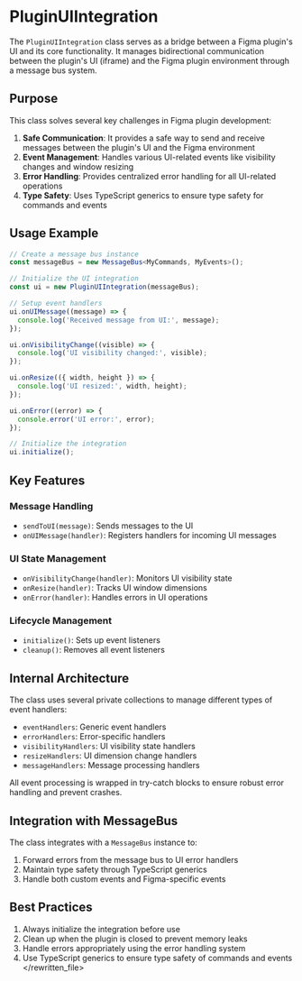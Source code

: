 # PluginUIIntegration

The `PluginUIIntegration` class serves as a bridge between a Figma plugin's UI and its core functionality. It manages bidirectional communication between the plugin's UI (iframe) and the Figma plugin environment through a message bus system.

## Purpose

This class solves several key challenges in Figma plugin development:

1. **Safe Communication**: It provides a safe way to send and receive messages between the plugin's UI and the Figma environment
2. **Event Management**: Handles various UI-related events like visibility changes and window resizing
3. **Error Handling**: Provides centralized error handling for all UI-related operations
4. **Type Safety**: Uses TypeScript generics to ensure type safety for commands and events

## Usage Example

~~~typescript
// Create a message bus instance
const messageBus = new MessageBus<MyCommands, MyEvents>();

// Initialize the UI integration
const ui = new PluginUIIntegration(messageBus);

// Setup event handlers
ui.onUIMessage((message) => {
  console.log('Received message from UI:', message);
});

ui.onVisibilityChange((visible) => {
  console.log('UI visibility changed:', visible);
});

ui.onResize(({ width, height }) => {
  console.log('UI resized:', width, height);
});

ui.onError((error) => {
  console.error('UI error:', error);
});

// Initialize the integration
ui.initialize();
~~~

## Key Features

### Message Handling
- `sendToUI(message)`: Sends messages to the UI
- `onUIMessage(handler)`: Registers handlers for incoming UI messages

### UI State Management
- `onVisibilityChange(handler)`: Monitors UI visibility state
- `onResize(handler)`: Tracks UI window dimensions
- `onError(handler)`: Handles errors in UI operations

### Lifecycle Management
- `initialize()`: Sets up event listeners
- `cleanup()`: Removes all event listeners

## Internal Architecture

The class uses several private collections to manage different types of event handlers:

- `eventHandlers`: Generic event handlers
- `errorHandlers`: Error-specific handlers
- `visibilityHandlers`: UI visibility state handlers
- `resizeHandlers`: UI dimension change handlers
- `messageHandlers`: Message processing handlers

All event processing is wrapped in try-catch blocks to ensure robust error handling and prevent crashes.

## Integration with MessageBus

The class integrates with a `MessageBus` instance to:
1. Forward errors from the message bus to UI error handlers
2. Maintain type safety through TypeScript generics
3. Handle both custom events and Figma-specific events

## Best Practices

1. Always initialize the integration before use
2. Clean up when the plugin is closed to prevent memory leaks
3. Handle errors appropriately using the error handling system
4. Use TypeScript generics to ensure type safety of commands and events
  </rewritten_file> 